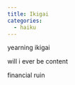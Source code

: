 ```yaml
---
title: Ikigai
categories:
  - haiku
---
```


yearning ikigai

will i ever be content

financial ruin
